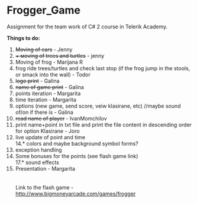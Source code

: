 ﻿# Frogger_Game
Assignment for the team work of C# 2 course in Telerik Academy.

<b>Things to do:</b><br>
1. <s>Moving of cars</s> - Jenny<br>
2. <s>+ мoving of trees and turtles</s> - jenny<br>
2. Moving of frog - Marijana R <br>
4. frog ride trees/turtles and check last stop (if the frog jump in the stools, or smack into the wall) - Todor <br>
6. <s>logo print</s> - Galina<br>
7. <s>name of game print</s> - Galina<br>
8. points iteration - Margarita<br>
9. time iteration - Margarita<br>
10. options (new game, send score, veiw klasirane, etc) //maybe sound of/on if there is - Galina<br>
11. <s>read name of player</s> - IvanMomchilov<br>
12. print name+point in txt file and print the file content in descending order for option Klasirane - Joro<br>
13. live update of point and time<br>
14.* colors and maybe background symbol forms?<br>
15. exception handling <br>
16. Some bonuses for the points (see flash game link)<br>
17.* sound effects<br>
18. Presentation - Margarita <br>
<br><br>
Link to the flash game - http://www.bigmoneyarcade.com/games/frogger <br>
